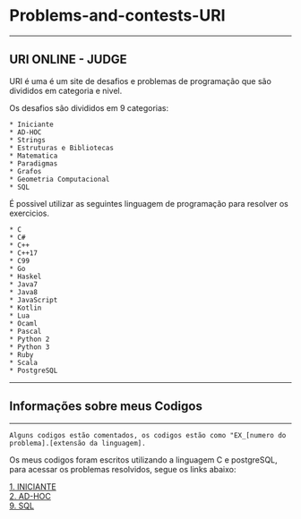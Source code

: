 # Problems-and-contests-URI
****
## URI ONLINE - JUDGE
URI é uma é um site de desafios e problemas de programação que são divididos em categoria e nivel.

Os desafios são divididos em 9 categorias:

    * Iniciante
    * AD-HOC
    * Strings
    * Estruturas e Bibliotecas
    * Matematica
    * Paradigmas
    * Grafos
    * Geometria Computacional
    * SQL


É possivel utilizar as seguintes linguagem de programação para resolver os exercicios.

    * C
    * C#
    * C++
    * C++17
    * C99
    * Go
    * Haskel
    * Java7
    * Java8
    * JavaScript
    * Kotlin
    * Lua
    * Ocaml
    * Pascal
    * Python 2
    * Python 3
    * Ruby
    * Scala
    * PostgreSQL
***
## Informações sobre meus Codigos
***
    Alguns codigos estão comentados, os codigos estão como "EX_[numero do problema].[extensão da linguagem].

Os meus codigos foram escritos utilizando a linguagem C e postgreSQL, para acessar os problemas resolvidos, segue os links abaixo:  

[1. INICIANTE](https://github.com/joaoguilmo/Problems-and-contests-URI/tree/master/1.INICIANTE)  
[2. AD-HOC](https://github.com/joaoguilmo/Problems-and-contests-URI/tree/master/2.AD-HOC)  
[9. SQL](https://github.com/joaoguilmo/Problems-and-contests-URI/tree/master/9.SQL)

